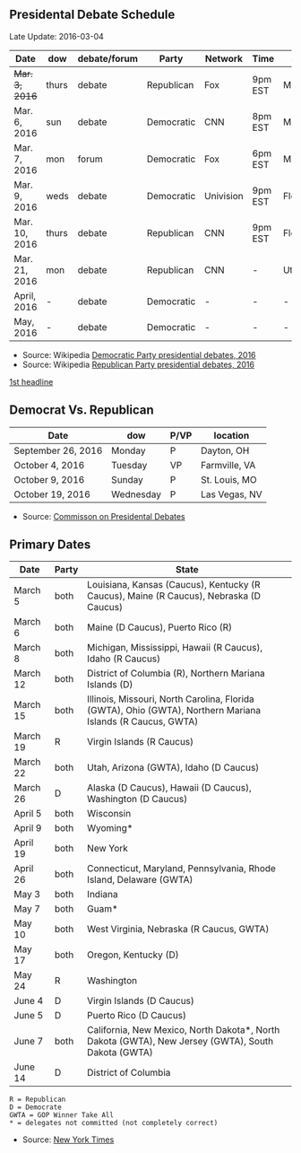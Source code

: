 ## <a name=debates>Presidental Debate Schedule</a> ##
Late Update: 2016-03-04

Date                 | dow   | debate/forum| Party       | Network      | Time    | State
---------------------|-------|-------------|-------------|--------------|---------|----------------
~~Mar. 3, 2016~~     | thurs |   debate    | Republican  | Fox          | 9pm EST | Michigan 
Mar. 6, 2016         | sun   |   debate    | Democratic  | CNN          | 8pm EST | Michigan
Mar. 7, 2016         | mon   |   forum     | Democratic  | Fox          | 6pm EST | Michigan
Mar. 9, 2016         | weds  |   debate    | Democratic  | Univision    | 9pm EST | Florida
Mar. 10, 2016        | thurs |   debate    | Republican  | CNN          | 9pm EST | Florida
Mar. 21, 2016        | mon   |   debate    | Republican  | CNN          | -       | Utah
April, 2016          |  -    |   debate    | Democratic  | -            | -       | -
May, 2016            |  -    |   debate    | Democratic  | -            | -       | -

- Source: Wikipedia [Democratic Party presidential debates, 2016](https://en.wikipedia.org/wiki/Democratic_Party_presidential_debates,_2016)
- Source: Wikipedia [Republican Party presidential debates, 2016](https://en.wikipedia.org/wiki/Republican_Party_presidential_debates,_2016)


<a href=#debates>1st headline</a>


## Democrat Vs. Republican ##

Date               | dow       | P/VP | location 
-------------------|-----------|------|--------------
September 26, 2016 | Monday    | P    | Dayton, OH
October 4, 2016    | Tuesday   | VP   | Farmville, VA
October 9, 2016    | Sunday    | P    | St. Louis, MO
October 19, 2016   | Wednesday | P    | Las Vegas, NV

- Source: [Commisson on Presidental Debates](http://www.debates.org/index.php?page=2016debates)

## Primary Dates ##

Date      | Party | State
----------|-------|-------------------------------------------
March 5   | both  | Louisiana, Kansas (Caucus),  Kentucky (R Caucus),  Maine (R Caucus),  Nebraska (D Caucus)
March 6   | both  | Maine (D Caucus),  Puerto Rico (R)
March 8   | both  | Michigan, Mississippi, Hawaii (R Caucus), Idaho (R Caucus)
March 12  | both  | District of Columbia (R), Northern Mariana Islands (D)
March 15  | both  | Illinois, Missouri, North Carolina, Florida (GWTA), Ohio (GWTA), Northern Mariana Islands (R Caucus, GWTA)
March 19  | R     | Virgin Islands (R Caucus)
March 22  | both  | Utah, Arizona (GWTA), Idaho (D Caucus)
March 26  | D     | Alaska (D Caucus), Hawaii (D Caucus), Washington (D Caucus)
April 5   | both  | Wisconsin
April 9   | both  | Wyoming*
April 19  | both  | New York
April 26  | both  | Connecticut, Maryland, Pennsylvania, Rhode Island, Delaware (GWTA)
May 3     | both  | Indiana
May 7     | both  | Guam*
May 10    | both  |	West Virginia, Nebraska (R Caucus, GWTA)
May 17    | both  | Oregon, Kentucky (D)
May 24    | R     | Washington
June 4    | D     | Virgin Islands (D Caucus)
June 5    | D     | Puerto Rico (D Caucus)
June 7    | both  | California, New Mexico, North Dakota*, North Dakota  (GWTA), New Jersey  (GWTA), South Dakota  (GWTA)
June 14   | D     | District of Columbia


    R = Republican
    D = Democrate
    GWTA = GOP Winner Take All
    * = delegates not committed (not completely correct)


- Source: [New York Times](http://www.nytimes.com/interactive/2016/us/elections/primary-calendar-and-results.html?_r=0)

